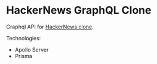 # HackerNews GraphQL Clone

Graphql API for [HackerNews clone](https://www.howtographql.com/graphql-js/0-introduction).

Technologies:

- Apollo Server
- Prisma
